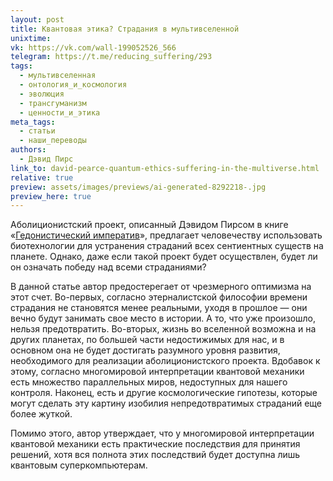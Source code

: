 ```yaml
---
layout: post
title: Квантовая этика? Страдания в мультивселенной
unixtime: 
vk: https://vk.com/wall-199052526_566
telegram: https://t.me/reducing_suffering/293
tags:
  - мультивселенная
  - онтология_и_космология
  - эволюция
  - трансгуманизм
  - ценности_и_этика
meta_tags:
  - статьи
  - наши_переводы
authors:
  - Дэвид Пирс
link_to: david-pearce-quantum-ethics-suffering-in-the-multiverse.html
relative: true
preview: assets/images/previews/ai-generated-8292218-.jpg
preview_here: true
---
```

Аболиционистский проект, описанный Дэвидом Пирсом в книге «[Гедонистический императив](89.html)», предлагает человечеству использовать биотехнологии для устранения страданий всех сентиентных существ на планете. Однако, даже если такой проект будет осуществлен, будет ли он означать победу над всеми страданиями?

В данной статье автор предостерегает от чрезмерного оптимизма на этот счет. Во-первых, согласно этерналистской философии времени страдания не становятся менее реальными, уходя в прошлое — они вечно будут занимать свое место в истории. А то, что уже произошло, нельзя предотвратить. Во-вторых, жизнь во вселенной возможна и на других планетах, по большей части недостижимых для нас, и в основном она не будет достигать разумного уровня развития, необходимого для реализации аболиционистского проекта. Вдобавок к этому, согласно многомировой интерпретации квантовой механики есть множество параллельных миров, недоступных для нашего контроля. Наконец, есть и другие космологические гипотезы, которые могут сделать эту картину изобилия непредотвратимых страданий еще более жуткой.

Помимо этого, автор утверждает, что у многомировой интерпретации квантовой механики есть практические последствия для принятия решений, хотя вся полнота этих последствий будет доступна лишь квантовым суперкомпьютерам.
